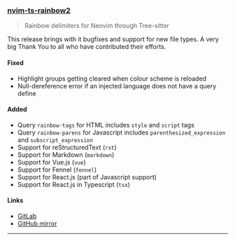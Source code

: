 <h3 id="update-nvim-ts-rainbow2">
  <a href="#update-nvim-ts-rainbow2">
    <span class="icon-text">
      <span class="icon">
        <i class="fa-solid fa-book"></i>
      </span>
    </span>
    <span>nvim-ts-rainbow2</span>
  </a>
</h3>

> Rainbow delimiters for Neovim through Tree-sitter

This release brings with it bugfixes and support for new file types.  A very
big Thank You to all who have contributed their efforts.

#### Fixed

- Highlight groups getting cleared when colour scheme is reloaded
- Null-dereference error if an injected language does not have a query define

#### Added

- Query `rainbow-tags` for HTML includes `style` and `script` tags
- Query `rainbow-parens` for Javascript includes `parenthesized_expression` and
  `subscript_expression`
- Support for reStructuredText (`rst`)
- Support for Markdown (`markdown`)
- Support for Vue.js (`vue`)
- Support for Fennel (`fennel`)
- Support for React.js (part of Javascript support)
- Support for React.js in Typescript (`tsx`)

#### Links

- [GitLab](https://gitlab.com/HiPhish/nvim-ts-rainbow2)
- [GitHub mirror](https://github.com/HiPhish/nvim-ts-rainbow2)


---
